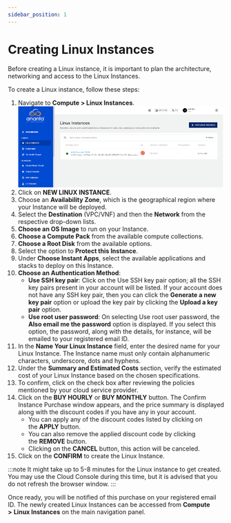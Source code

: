 ```yaml
---
sidebar_position: 1
---
```

# Creating Linux Instances

Before creating a Linux instance, it is important to plan the architecture, networking and access to the Linux Instances. 

To create a Linux instance, follow these steps:

1. Navigate to **Compute > Linux Instances**.
    ![Create Linux Instance](img/CreatingLinuxInstances1.png)
2. Click on **NEW LINUX INSTANCE**.
3. Choose an **Availability Zone**, which is the geographical region where your Instance will be deployed. 
4. Select the **Destination** (VPC/VNF) and then the **Network** from the respective drop-down lists.
5. **Choose an OS Image** to run on your Instance.
6. **Choose a Compute Pack** from the available compute collections.
8. **Choose a Root Disk** from the available options.
9. Select the option to **Protect this Instance**.
10. Under **Choose Instant Apps**, select the available applications and stacks to deploy on this Instance.
11. **Choose an Authentication Method**:
    - **Use SSH key pair**: Click on the Use SSH key pair option; all the SSH key pairs present in your account will be listed. If your account does not have any SSH key pair, then you can click the **Generate a new key pair** option or upload the key pair by clicking the **Upload a key pair** option. 
    - **Use root user password**: On selecting Use root user password, the **Also email me the password** option is displayed. If you select this option, the password, along with the details, for instance, will be emailed to your registered email ID.
12. In the **Name Your Linux Instance** field, enter the desired name for your Linux Instance. The Instance name must only contain alphanumeric characters, underscore, dots and hyphens. 
13. Under the **Summary and Estimated Costs** section, verify the estimated cost of your Linux Instance based on the chosen specifications.
14. To confirm, click on the check box after reviewing the policies mentioned by your cloud service provider.
15. Click on the **BUY HOURLY** or **BUY MONTHLY** button. The Confirm Instance Purchase window appears, and the price summary is displayed along with the discount codes if you have any in your account. 
    - You can apply any of the discount codes listed by clicking on the **APPLY** button. 
    - You can also remove the applied discount code by clicking the **REMOVE** button. 
    - Clicking on the **CANCEL** button, this action will be canceled.
16. Click on the **CONFIRM** to create the Linux Instance.

:::note
It might take up to 5-8 minutes for the Linux instance to get created. You may use the Cloud Console during this time, but it is advised that you do not refresh the browser window.
:::

Once ready, you will be notified of this purchase on your registered email ID. The newly created Linux Instances can be accessed from **Compute >** **Linux Instances** on the main navigation panel.

